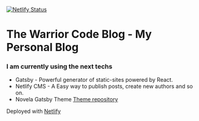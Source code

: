 [![Netlify Status](https://api.netlify.com/api/v1/badges/98d9c2e6-d5a0-4f4c-bc92-b9da2fad3a76/deploy-status)](https://app.netlify.com/sites/romantic-mayer-79a80f/deploys)

# The Warrior Code Blog - My Personal Blog

### I am currently using the next techs

-   Gatsby - Powerful generator of static-sites powered by React.
-   Netlify CMS - A Easy way to publish posts, create new authors and so on.
-   Novela Gatsby Theme [Theme repository](https://github.com/narative/gatsby-theme-novela)

Deployed with [Netlify](https://netlify.com)
